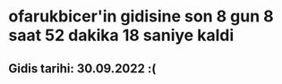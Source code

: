 # ofarukbicer'in gidisine son 8 gun 8 saat 52 dakika 18 saniye kaldi

## Gidis tarihi: 30.09.2022 :(
